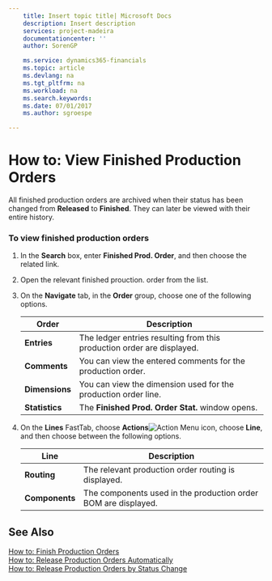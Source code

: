```yaml
---
    title: Insert topic title| Microsoft Docs
    description: Insert description
    services: project-madeira
    documentationcenter: ''
    author: SorenGP

    ms.service: dynamics365-financials
    ms.topic: article
    ms.devlang: na
    ms.tgt_pltfrm: na
    ms.workload: na
    ms.search.keywords:
    ms.date: 07/01/2017
    ms.author: sgroespe

---
```

# How to: View Finished Production Orders
All finished production orders are archived when their status has been changed from **Released** to **Finished**. They can later be viewed with their entire history.  
  
### To view finished production orders  
  
1.  In the **Search** box, enter **Finished Prod. Order**, and then choose the related link.  
  
2.  Open the relevant finished prouction. order from the list.  
  
3.  On the **Navigate** tab, in the **Order** group, choose one of the following options.  
  
    |Order|Description|  
    |-----------|-----------------|  
    |**Entries**|The ledger entries resulting from this production order are displayed.|  
    |**Comments**|You can view the entered comments for the production order.|  
    |**Dimensions**|You can view the dimension used for the production order line.|  
    |**Statistics**|The **Finished Prod. Order Stat.** window opens.|  
  
4.  On the **Lines** FastTab, choose **Actions**![Action Menu icon](../media/actionmenuicon.png "actionMenuIcon"), choose **Line**, and then choose between the following options.  
  
    |Line|Description|  
    |----------|-----------------|  
    |**Routing**|The relevant production order routing is displayed.|  
    |**Components**|The components used in the production order BOM are displayed.|  
  
## See Also  
 [How to: Finish Production Orders](../how-to-finish-production-orders.md)   
 [How to: Release Production Orders Automatically](../how-to-release-production-orders-automatically.md)   
 [How to: Release Production Orders by Status Change](../how-to-release-production-orders-by-status-change.md)